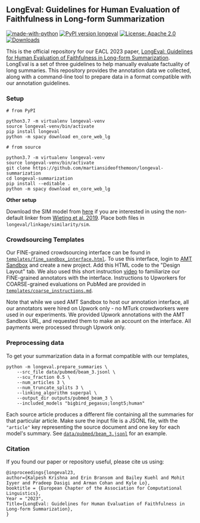 ## LongEval: Guidelines for Human Evaluation of Faithfulness in Long-form Summarization

[![made-with-python](https://img.shields.io/badge/Made%20with-Python-red.svg)](#python)
[![PyPI version longeval](https://badge.fury.io/py/longeval.svg)](https://pypi.python.org/pypi/longeval/) [![License: Apache 2.0](https://img.shields.io/badge/License-Apache--2.0-blue.svg)](https://opensource.org/licenses/Apache-2.0)
[![Downloads](https://pepy.tech/badge/longeval)](https://pepy.tech/project/longeval)

This is the official repository for our EACL 2023 paper, [LongEval: Guidelines for Human Evaluation of Faithfulness in Long-form Summarization](https://martiansideofthemoon.github.io/assets/longeval.pdf). LongEval is a set of three guidelines to help manually evaluate factuality of long summaries. This repository provides the annotation data we collected, along with a command-line tool to prepare data in a format compatible with our annotation guidelines.

### Setup

```
# from PyPI

python3.7 -m virtualenv longeval-venv
source longeval-venv/bin/activate
pip install longeval
python -m spacy download en_core_web_lg

# from source

python3.7 -m virtualenv longeval-venv
source longeval-venv/bin/activate
git clone https://github.com/martiansideofthemoon/longeval-summarization
cd longeval-summarization
pip install --editable .
python -m spacy download en_core_web_lg
```

**Other setup**

Download the SIM model from [here](https://drive.google.com/drive/folders/1lBN2nbzxtpqbPUyeURtzt0k1kBY6u6Mj?usp=share_link) if you are interested in using the non-default linker from [Wieting et al. 2019](https://aclanthology.org/P19-1427/). Place both files in `longeval/linkage/similarity/sim`.

### Crowdsourcing Templates

Our FINE-grained crowdsourcing interface can be found in [`templates/fine_sandbox_interface.html`](templates/fine_sandbox_interface.html). To use this interface, login to [AMT Sandbox](https://requestersandbox.mturk.com) and create a new project. Add this HTML code to the "Design Layout" tab. We also used this short instruction [video](https://youtu.be/LbZPo0AmXYI) to familiarize our FINE-grained annotators with the interface. Instructions to Upworkers for COARSE-grained evaluations on PubMed are provided in [`templates/coarse_instructions.md`](templates/coarse_instructions.md).

Note that while we used AMT Sandbox to host our annotation interface, all our annotators were hired on Upwork only - no MTurk crowdworkers were used in our experiments. We provided Upwork annotations with the AMT Sandbox URL, and requested them to make an account on the interface. All payments were processed through Upwork only.

### Preprocessing data

To get your summarization data in a format compatible with our templates,

```
python -m longeval.prepare_summaries \
    --src_file data/pubmed/beam_3.jsonl \
    --scu_fraction 0.5 \
    --num_articles 3 \
    --num_truncate_splits 3 \
    --linking_algorithm superpal \
    --output_dir outputs/pubmed_beam_3 \
    --included_models "bigbird_pegasus;longt5;human"
```

Each source article produces a different file containing all the summaries for that particular article. Make sure the input file is a JSONL file, with the `"article"` key representing the source document and one key for each model's summary. See [`data/pubmed/beam_3.jsonl`](data/pubmed/beam_3.jsonl) for an example.

### Citation

If you found our paper or repository useful, please cite us using:

```
@inproceedings{longeval23,
author={Kalpesh Krishna and Erin Bransom and Bailey Kuehl and Mohit Iyyer and Pradeep Dasigi and Arman Cohan and Kyle Lo},
booktitle = {European Chapter of the Association for Computational Linguistics},
Year = "2023",
Title={LongEval: Guidelines for Human Evaluation of Faithfulness in Long-form Summarization},
}
```